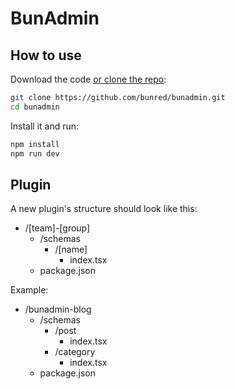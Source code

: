 # BunAdmin

## How to use

Download the code [or clone the repo](https://github.com/bunred/bunadmin):

```sh
git clone https://github.com/bunred/bunadmin.git
cd bunadmin
```

Install it and run:

```sh
npm install
npm run dev
```

## Plugin

A new plugin's structure should look like this:

- /[team]-[group]
    - /schemas
        - /[name]
            - index.tsx
    - package.json

Example:
- /bunadmin-blog
    - /schemas
        - /post
            - index.tsx
        - /category
            - index.tsx
    - package.json